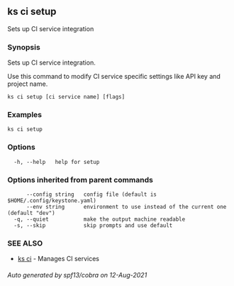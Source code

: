 ## ks ci setup

Sets up CI service integration

### Synopsis

Sets up CI service integration.

Use this command to modify CI service specific settings
like API key and project name.

```
ks ci setup [ci service name] [flags]
```

### Examples

```
ks ci setup
```

### Options

```
  -h, --help   help for setup
```

### Options inherited from parent commands

```
      --config string   config file (default is $HOME/.config/keystone.yaml)
      --env string      environment to use instead of the current one (default "dev")
  -q, --quiet           make the output machine readable
  -s, --skip            skip prompts and use default
```

### SEE ALSO

* [ks ci](ks_ci.md)	 - Manages CI services

###### Auto generated by spf13/cobra on 12-Aug-2021
